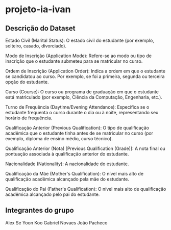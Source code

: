 # projeto-ia-ivan

## Descrição do Dataset

Estado Civil (Marital Status): O estado civil do estudante (por exemplo, solteiro, casado, divorciado).

Modo de Inscrição (Application Mode): Refere-se ao modo ou tipo de inscrição que o estudante submeteu para se matricular no curso.

Ordem de Inscrição (Application Order): Indica a ordem em que o estudante se candidatou ao curso. Por exemplo, se foi a primeira, segunda ou terceira opção do estudante.

Curso (Course): O curso ou programa de graduação em que o estudante está matriculado (por exemplo, Ciência da Computação, Engenharia, etc.).

Turno de Frequência (Daytime/Evening Attendance): Especifica se o estudante frequenta o curso durante o dia ou à noite, representando seu horário de frequência.

Qualificação Anterior (Previous Qualification): O tipo de qualificação acadêmica que o estudante tinha antes de se matricular no curso (por exemplo, diploma de ensino médio, curso técnico).

Qualificação Anterior (Nota) [Previous Qualification (Grade)]: A nota final ou pontuação associada à qualificação anterior do estudante.

Nacionalidade (Nationality): A nacionalidade do estudante.

Qualificação da Mãe (Mother's Qualification): O nível mais alto de qualificação acadêmica alcançado pela mãe do estudante.

Qualificação do Pai (Father's Qualification): O nível mais alto de qualificação acadêmica alcançado pelo pai do estudante.

## Integrantes do grupo

Alex Se Yoon Koo
Gabriel Novaes
João Pacheco